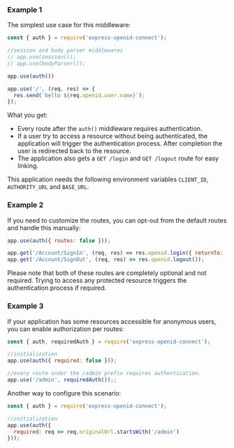 
### Example 1

The simplest use case for this middleware:

```javascript
const { auth } = require('express-openid-connect');

//session and body parser middlewares
// app.use(session());
// app.use(bodyParser());

app.use(auth())

app.use('/', (req, res) => {
  res.send(`hello ${req.openid.user.name}`);
});
```

What you get:
- Every route after the `auth()` middleware requires authentication.
- If a user try to access a resource without being authenticated, the application will trigger the authentication process. After completion the user is redirected back to the resource.
- The application also gets a `GET /login` and `GET /logout` route for easy linking.

This application needs the following environment variables `CLIENT_ID`, `AUTHORITY_URL` and `BASE_URL`.

### Example 2

If you need to customize the routes, you can opt-out from the default routes and handle this manually:

```js
app.use(auth({ routes: false }));

app.get('/Account/SignIn', (req, res) => res.openid.login({ returnTo: '/' }));
app.get('/Account/SignOut', (req, res) => res.openid.logout());
```

Please note that both of these routes are completely optional and not required. Trying to access any protected resource triggers the authentication process if required.

### Example 3

If your application has some resources accessible for anonymous users, you can enable authorization per routes:

```js
const { auth, requiredAuth } = require('express-openid-connect');

//initialization
app.use(auth({ required: false }));

//every route under the /admin prefix requires authentication.
app.use('/admin', requiredAuth());;
```

Another way to configure this scenario:

```js
const { auth } = require('express-openid-connect');

//initialization
app.use(auth({
  required: req => req.originalUrl.startsWith('/admin')
}));
```

